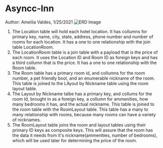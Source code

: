 # Asyncc-Inn
Author: Ameilia Valdes, 1/25/2021
![ERD Image]()

1. The Location table will hold each hotel location. It has collumns for primary key, name, city, state, address, phone number and number of rooms for each location. It has a one to one relationship with the join table LocationRoom.
2. The LocationRoom table is a join table with a payload that is the price of each room. It uses the Location ID and Room ID as foreign keys and has a third collumn that is the price. It has a one to one relationship with the Room table. 
3. The Room table has a primary room id, and collumns for the room number, a pet friendly bool, and an enumerable nickname of the room. This table is joined to the LAyout by Nickname table using the room layout table.
4. The Layout by Nickname talbe has a primary key, and collums for the room Id, brought in as a foreign key, a collumn for ammenities, how many bedrooms it has, and the actual nickname. This table is joined to the room table with the RoomLayout table. This table has a many to many relationship with rooms, because many rooms can have a variety of nicknames.
5. The RoomLayout table joins the room and layout tables using their primary ID keys as composite keys. This will assure that the room has the data it needs from it's nickname(ammenities, number of bedrooms), which will be used later for determining the price of the room.